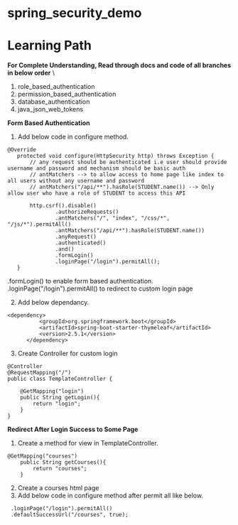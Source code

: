 # spring_security_demo

# Learning Path
**For Complete Understanding, Read through docs and code of all branches in below order** \
1. role_based_authentication
2. permission_based_authentication
3. database_authentication
4.  java_json_web_tokens


**Form Based Authentication**
1. Add below code in configure method.
 ```
 @Override
    protected void configure(HttpSecurity http) throws Exception {
        // any request should be authenticated i.e user should provide username and password and mechanism should be basic auth
        // antMatchers --> to allow access to home page like index to all users without any username and password
        // antMatchers("/api/**").hasRole(STUDENT.name()) --> Only allow user who have a role of STUDENT to access this API

        http.csrf().disable()
                .authorizeRequests()
                .antMatchers("/", "index", "/css/*", "/js/*").permitAll()
                .antMatchers("/api/**").hasRole(STUDENT.name())
                .anyRequest()
                .authenticated()
                .and()
                .formLogin()
                .loginPage("/login").permitAll();
    }
 ```
 .formLogin() to enable form based authentication. \
 .loginPage("/login").permitAll() to redirect to custom login page
 
 2. Add below dependancy.
  ```
  <dependency>
			<groupId>org.springframework.boot</groupId>
			<artifactId>spring-boot-starter-thymeleaf</artifactId>
			<version>2.5.1</version>
		</dependency>
  ```
  3. Create Controller for custom login
```
@Controller
@RequestMapping("/")
public class TemplateController {

    @GetMapping("login")
    public String getLogin(){
        return "login";
    }
}
```
**Redirect After Login Success to Some Page**
1. Create a method for view in TemplateController.
```
@GetMapping("courses")
    public String getCourses(){
        return "courses";
    }
```
2. Create a courses html page
3. Add below code in configure method after permit all like below.
```
 .loginPage("/login").permitAll()
 .defaultSuccessUrl("/courses", true);
```

  
